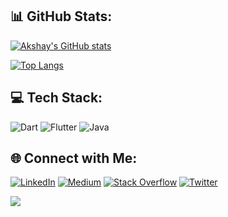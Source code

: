 

<!--
**akshaychopra96/akshaychopra96** is a ✨ _special_ ✨ repository because its `README.md` (this file) appears on your GitHub profile.

Here are some ideas to get you started:

- 🔭 I’m currently working on ...
- 🌱 I’m currently learning ...
- 👯 I’m looking to collaborate on ...
- 🤔 I’m looking for help with ...
- 💬 Ask me about ...
- 📫 How to reach me: ...
- 😄 Pronouns: ...
- ⚡ Fun fact: ...
-->
## 📊 GitHub Stats:
[![Akshay's GitHub stats](https://github-readme-stats.vercel.app/api?username=akshaychopra96&hide=contribs&show_icons=true&theme=dracula)](https://github.com/anuraghazra/github-readme-stats)

[![Top Langs](https://github-readme-stats.vercel.app/api/top-langs/?username=akshaychopra96&hide=c,php,cmake,arduino,c%2B%2B,css,html&layout=compact&langs_count=4)](https://github.com/anuraghazra/github-readme-stats)

## 💻 Tech Stack:
![Dart](https://img.shields.io/badge/dart-%230175C2.svg?style=for-the-badge&logo=dart&logoColor=white) ![Flutter](https://img.shields.io/badge/Flutter-%2302569B.svg?style=for-the-badge&logo=Flutter&logoColor=white) ![Java](https://img.shields.io/badge/java-%23ED8B00.svg?style=for-the-badge&logo=java&logoColor=white)

## 🌐 Connect with Me:
[![LinkedIn](https://img.shields.io/badge/LinkedIn-%230077B5.svg?logo=linkedin&logoColor=white)](https://linkedin.com/in/akshaychopra96) [![Medium](https://img.shields.io/badge/Medium-12100E?logo=medium&logoColor=white)](https://medium.com/@akshaychopra96) [![Stack Overflow](https://img.shields.io/badge/-Stackoverflow-FE7A16?logo=stack-overflow&logoColor=white)](https://stackoverflow.com/users/9420335/akshay-chopra) [![Twitter](https://img.shields.io/badge/Twitter-%231DA1F2.svg?logo=Twitter&logoColor=white)](https://twitter.com/theakshaychopra) 

[![](https://visitcount.itsvg.in/api?id=akshaychopra96&icon=2&color=1)](https://visitcount.itsvg.in)
